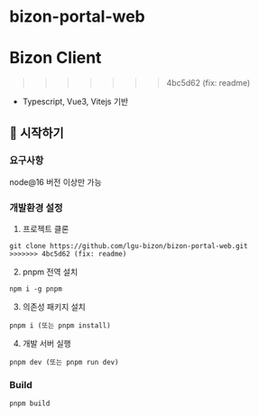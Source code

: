 # bizon-portal-web

# Bizon Client

> > > > > > > 4bc5d62 (fix: readme)

- Typescript, Vue3, Vitejs 기반

## 🚀 시작하기

### 요구사항

node@16 버전 이상만 가능

### 개발환경 설정

1. 프로젝트 클론

```
git clone https://github.com/lgu-bizon/bizon-portal-web.git
>>>>>>> 4bc5d62 (fix: readme)
```

2. pnpm 전역 설치

```
npm i -g pnpm
```

3. 의존성 패키지 설치

```
pnpm i (또는 pnpm install)
```

4. 개발 서버 실행

```
pnpm dev (또는 pnpm run dev)
```

### Build

```
pnpm build
```

